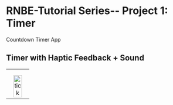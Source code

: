 # RNBE-Tutorial Series-- Project 1: Timer
Countdown Timer App

## Timer with Haptic Feedback + Sound
<div align="center">
  <table>
    <tbody>
      <tr>
          <th align="center" height="15"></th>
      </tr>
      <tr>
        <td align="center">
         <a href="https://github.com/WabaScript/RNBE-Tutorial--Timer"><img src="https://user-images.githubusercontent.com/59180399/87334373-89c6ad80-c50c-11ea-8ce9-00ced78ea0c1.PNG" title="Timer" alt="tick" width="70%" height="70%"></a>
        </td>
      </tr>
    </tbody>
  </table>
</div>
